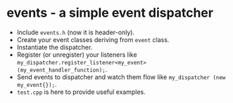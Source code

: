 # events - a simple event dispatcher

* Include `events.h` (now it is header-only).
* Create your event classes deriving from `event` class.
* Instantiate the dispatcher.
* Register (or unregister) your listeners like `my_dispatcher.register_listener<my_event> (my_event_handler_function);`.
* Send events to dispatcher and watch them flow like `my_dispatcher (new my_event{});`.
* `test.cpp` is here to provide useful examples.

